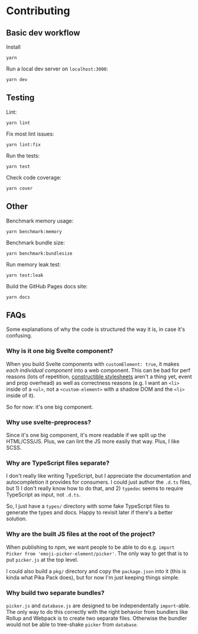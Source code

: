 # Contributing

## Basic dev workflow


Install

    yarn

Run a local dev server on `localhost:3000`:

    yarn dev
    
## Testing

Lint:

    yarn lint

Fix most lint issues:

    yarn lint:fix

Run the tests:

    yarn test

Check code coverage:

    yarn cover

## Other

Benchmark memory usage:

    yarn benchmark:memory

Benchmark bundle size:

    yarn benchmark:bundlesize

Run memory leak test:

    yarn test:leak

Build the GitHub Pages docs site:

    yarn docs

## FAQs

Some explanations of why the code is structured the way it is, in case it's confusing.

### Why is it one big Svelte component?

When you build Svelte components with `customElement: true`, it makes _each individual component_ into a web component. This can be bad for perf reasons (lots of repetition, [constructible stylesheets](https://wicg.github.io/construct-stylesheets/) aren't a thing yet, event and prop overhead) as well as correctness reasons (e.g. I want an `<li>` inside of a `<ul>`, not a `<custom-element>` with a shadow DOM and the `<li>` inside of it).

So for now: it's one big component.

### Why use svelte-preprocess?

Since it's one big component, it's more readable if we split up the HTML/CSS/JS. Plus, we can lint the JS more easily that way. Plus, I like SCSS.

### Why are TypeScript files separate?

I don't really like writing TypeScript, but I appreciate the documentation and autocompletion it provides for consumers. I could just author the `.d.ts` files, but 1) I don't really know how to do that, and 2) `typedoc` seems to require TypeScript as input, not `.d.ts`.

So, I just have a `types/` directory with some fake TypeScript files to generate the types and docs. Happy to revisit later if there's a better solution.

### Why are the built JS files at the root of the project?

When publishing to npm, we want people to be able to do e.g. `import Picker from 'emoji-picker-element/picker'`. The only way to get that is to put `picker.js` at the top level.

I could also build a `pkg/` directory and copy the `package.json` into it (this is kinda what Pika Pack does), but for now I'm just keeping things simple.

### Why build two separate bundles?

`picker.js` and `database.js` are designed to be independentally `import`-able. The only way to do this correctly with the right behavior from bundlers like Rollup and Webpack is to create two separate files. Otherwise the bundler would not be able to tree-shake `picker` from `database`.